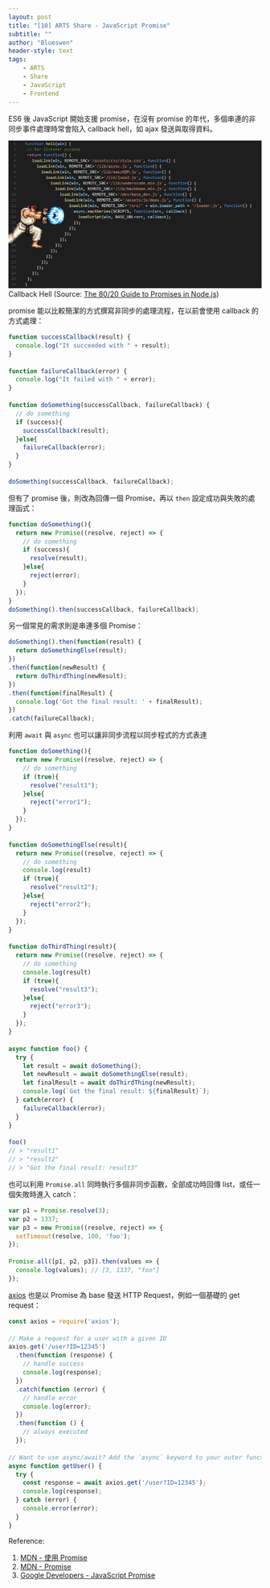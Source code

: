 ```yaml
---
layout: post
title: "[10] ARTS Share - JavaScript Promise"
subtitle: ""
author: "Blueswen"
header-style: text
tags:
    - ARTS
    - Share
    - JavaScript
    - Frontend
---
```


ES6 後 JavaScript 開始支援 promise，在沒有 promise 的年代，多個串連的非同步事件處理時常會陷入 callback hell，如 ajax 發送與取得資料。

![Callback Hell](/img/in-post/2020-07-03-promise/callback_hell.jpeg)
Callback Hell (Source: [The 80/20 Guide to Promises in Node.js](http://thecodebarbarian.com/the-80-20-guide-to-promises-in-node-js.html))

promise 能以比較簡潔的方式撰寫非同步的處理流程，在以前會使用 callback 的方式處理：

```js
function successCallback(result) {
  console.log("It succeeded with " + result);
}

function failureCallback(error) {
  console.log("It failed with " + error);
}

function doSomething(successCallback, failureCallback) {
  // do something
  if (success){
    successCallback(result);
  }else{
    failureCallback(error);
  }
}

doSomething(successCallback, failureCallback);
```

但有了 promise 後，則改為回傳一個 Promise，再以 ```then``` 設定成功與失敗的處理函式：

```js
function doSomething(){
  return new Promise((resolve, reject) => {
    // do something
    if (success){
      resolve(result);
    }else{
      reject(error);
    }
  });
}
doSomething().then(successCallback, failureCallback);
```

另一個常見的需求則是串連多個 Promise：

```js
doSomething().then(function(result) {
  return doSomethingElse(result);
})
.then(function(newResult) {
  return doThirdThing(newResult);
})
.then(function(finalResult) {
  console.log('Got the final result: ' + finalResult);
})
.catch(failureCallback);
```

利用 ```await``` 與 ```async``` 也可以讓非同步流程以同步程式的方式表達

```js
function doSomething(){
  return new Promise((resolve, reject) => {
    // do something
    if (true){
      resolve("result1");
    }else{
      reject("error1");
    }
  });
}

function doSomethingElse(result){
  return new Promise((resolve, reject) => {
    // do something
    console.log(result)
    if (true){
      resolve("result2");
    }else{
      reject("error2");
    }
  });
}

function doThirdThing(result){
  return new Promise((resolve, reject) => {
    // do something
    console.log(result)
    if (true){
      resolve("result3");
    }else{
      reject("error3");
    }
  });
}

async function foo() {
  try {
    let result = await doSomething();
    let newResult = await doSomethingElse(result);
    let finalResult = await doThirdThing(newResult);
    console.log(`Got the final result: ${finalResult}`);
  } catch(error) {
    failureCallback(error);
  }
}

foo()
// > "result1"
// > "result2"
// > "Got the final result: result3"

```

也可以利用 ```Promise.all``` 同時執行多個非同步函數，全部成功時回傳 list，或任一個失敗時進入 catch：

```js
var p1 = Promise.resolve(3);
var p2 = 1337;
var p3 = new Promise((resolve, reject) => {
  setTimeout(resolve, 100, 'foo');
});

Promise.all([p1, p2, p3]).then(values => {
  console.log(values); // [3, 1337, "foo"]
});
```

[axios](https://github.com/axios/axios) 也是以 Promise 為 base 發送 HTTP Request，例如一個基礎的 get request：

```js
const axios = require('axios');

// Make a request for a user with a given ID
axios.get('/user?ID=12345')
  .then(function (response) {
    // handle success
    console.log(response);
  })
  .catch(function (error) {
    // handle error
    console.log(error);
  })
  .then(function () {
    // always executed
  });

// Want to use async/await? Add the `async` keyword to your outer function/method.
async function getUser() {
  try {
    const response = await axios.get('/user?ID=12345');
    console.log(response);
  } catch (error) {
    console.error(error);
  }
}
```

Reference:

1. [MDN - 使用 Promise](https://developer.mozilla.org/zh-TW/docs/Web/JavaScript/Guide/Using_promises)
2. [MDN - Promise](https://developer.mozilla.org/zh-TW/docs/Web/JavaScript/Reference/Global_Objects/Promise)
3. [Google Developers - JavaScript Promise](https://developers.google.com/web/fundamentals/primers/promises?hl=zh-tw)
